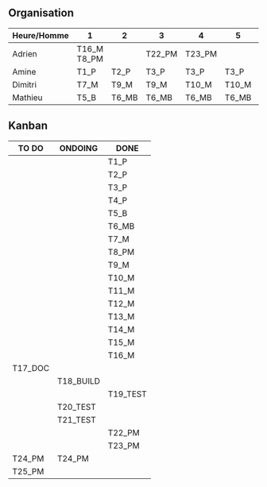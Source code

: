 ## Organisation

| Heure/Homme   | 1 | 2 | 3 | 4 | 5 | 6 | 7 | 8 | 9 | 10 | 11 | 12 | 13 | 14 |
| ------------- |---|---|---|---|---|---|---|---|---|----|----|----|----|----|
|  	Adrien	    | T16_M T8_PM  |   | T22_PM | T23_PM  |   |   |   |   |   |  T24_PM  |    | T25_PM   |
|   Amine       |  T1_P | T2_P  | T3_P  | T3_P  | T3_P   | T4_P | T4_P  |  T19_TEST |  T20_TEST  | T20_TEST  | T20_TEST   |  |  |  |
|   Dimitri     | T7_M  | T9_M  | T9_M   | T10_M   | T10_M  | T14_M  | T14_M  | T11_M  | T11_M  | T12_M   | T13_M   |  T14_M  |  T14_M  |  T14_M  |
|   Mathieu     |  T5_B | T6_MB  | T6_MB  | T6_MB  | T6_MB  |  T6_MB | T6_MB  | T18_BUILD  | T18_BUILD  |  T18_BUILD  | T18_BUILD   |  T18_BUILD  |  |  |

## Kanban

|  TO DO  | ONDOING | DONE | 
| ------- | ------- | ---- |
|  		  |         | T1_P |
|         |         | T2_P |
|         |         | T3_P | 
|         |         | T4_P | 
|  	  |         |   T5_B   |
|    |         |   T6_MB   |
|   	  |         | T7_M |
|    |         |   T8_PM   |
|  	      |         | T9_M     |
|    	  |         | T10_M    |
|    	  |         | T11_M    |
|    	  |         | T12_M    |
|    	  |         | T13_M    |
|    	  |         | T14_M    |
|    	  |         | T15_M    |
|    	  |         | T16_M    |
|  T17_DOC 	  |         |      |
|    |     T18_BUILD    |      |
|  	      |             |   T19_TEST   |
|     	  |  T20_TEST   |      |
|     	  |  T21_TEST   |      |
|  	  |         |   T22_PM   |
|  	  |         |  T23_PM    |
|  T24_PM	  |    T24_PM     |      |
|  T25_PM	  |         |      |

   
 
 

 
    
 
 
 
 
 
 
 

